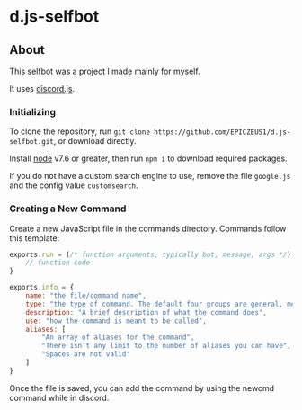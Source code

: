 # d.js-selfbot
## About

This selfbot was a project I made mainly for myself.

It uses [discord.js](https://discord.js.org/#/docs/main/master/general/welcome).

### Initializing

To clone the repository, run `git clone https://github.com/EPICZEUS1/d.js-selfbot.git`, or download directly.

Install [node](https://nodejs.org/en/download/current/) v7.6 or greater, then run `npm i` to download required packages.

If you do not have a custom search engine to use, remove the file `google.js` and the config value `customsearch`.

### Creating a New Command

Create a new JavaScript file in the commands directory. Commands follow this template:
```js
exports.run = (/* function arguments, typically bot, message, args */) => {
	// function code
}

exports.info = {
	name: "the file/command name",
	type: "the type of command. The default four groups are general, meme, utility, and admin",
	description: "A brief description of what the command does",
	use: "how the command is meant to be called",
	aliases: [
		"An array of aliases for the command",
		"There isn't any limit to the number of aliases you can have",
		"Spaces are not valid"
	]
}
```

Once the file is saved, you can add the command by using the newcmd command while in discord.
